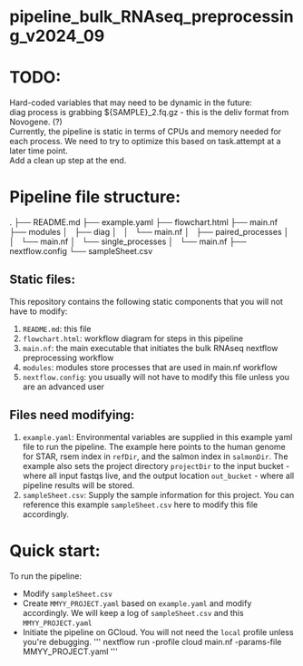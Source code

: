 # pipeline_bulk_RNAseq_preprocessing_v2024_09

# TODO:
Hard-coded variables that may need to be dynamic in the future: <br>
diag process is grabbing ${SAMPLE}_2.fq.gz - this is the deliv format from Novogene. (?) <br>
Currently, the pipeline is static in terms of CPUs and memory needed for each process. We need to try to optimize this based on task.attempt at a later time point. <br>
Add a clean up step at the end. 

# Pipeline file structure:
.
├── README.md
├── example.yaml
├── flowchart.html
├── main.nf
├── modules
│   ├── diag
│   │   └── main.nf
│   ├── paired_processes
│   │   └── main.nf
│   └── single_processes
│       └── main.nf
├── nextflow.config
└── sampleSheet.csv

## Static files:
This repository contains the following static components that you will not have to modify:  <br>
1. `README.md`: this file <br>
2. `flowchart.html`: workflow diagram for steps in this pipeline <br>
3. `main.nf`: the main executable that initiates the bulk RNAseq nextflow preprocessing workflow  <br>
4. `modules`: modules store processes that are used in main.nf workflow  <br>
5. `nextflow.config`: you usually will not have to modify this file unless you are an advanced user <br>

## Files need modifying:
1. `example.yaml`: Environmental variables are supplied in this example yaml file to run the pipeline. The example here points to the human genome for STAR, rsem index in `refDir`, and the salmon index in `salmonDir`. The example also sets the project directory `projectDir` to the input bucket - where all input fastqs live, and the output location `out_bucket` - where all pipeline results will be stored.  <br>
2. `sampleSheet.csv`: Supply the sample information for this project. You can reference this example `sampleSheet.csv` here to modify this file accordingly. 

# Quick start: 
To run the pipeline:  <br>
- Modify `sampleSheet.csv` <br>
- Create `MMYY_PROJECT.yaml` based on `example.yaml` and modify accordingly. We will keep a log of `sampleSheet.csv` and this `MMYY_PROJECT.yaml`
- Initiate the pipeline on GCloud. You will not need the `local` profile unless you're debugging. 
'''
nextflow run -profile cloud main.nf -params-file MMYY_PROJECT.yaml
'''



